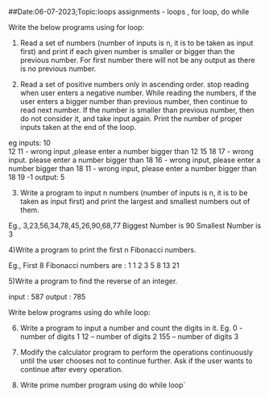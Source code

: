##Date:06-07-2023;Topic:loops assignments - loops , for loop, do while

Write the below programs using for loop:

1) Read a set of numbers (number of inputs is n, it is to be taken as input first) and print if each given number is smaller or bigger than the previous number. For first number there will not be any output as there is no previous number. 

2) Read a set of positive numbers only in ascending order. stop reading when user enters a negative number. While reading the numbers, if the user enters a bigger number than previous number, then continue to read next number. If the number is smaller than previous number, then do not consider it, and take input again. Print the number of proper inputs taken at the end of the loop.

eg inputs: 
10  
12
11 - wrong input ,please enter a number bigger than 12
15 
18
17 - wrong input. please enter a number bigger than 18
16 - wrong input, please enter a number bigger than 18
11 - wrong input, please enter a number bigger than 18
19
-1
output: 5

3) Write a program to input n numbers (number of inputs is n, it is to be taken as input first) and print the largest and smallest numbers out of them.

Eg., 3,23,56,34,78,45,26,90,68,77
Biggest Number is 90
Smallest Number is 3

4)Write a program to print the first n Fibonacci numbers.

Eg., First 8 Fibonacci numbers are :
1  1  2  3  5  8  13  21

5)Write a program to find the reverse of an integer.

input : 587
output : 785


Write below programs using do while loop:

6) Write a program to input a number and count the digits in it.
Eg.
0 - number of digits 1
12 – number of digits 2
155 – number of digits 3

7) Modify the calculator program to perform the operations continuously until the user chooses not to continue further. Ask if the user wants to continue after every operation.

8) Write prime number program using do while loop`
